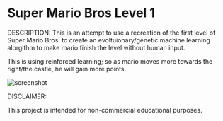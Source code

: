 Super Mario Bros Level 1
=============
DESCRIPTION:
This is an attempt to use a recreation of the first level of Super Mario Bros. to create an evoltuionary/genetic machine learning alorgithm to make mario finish the level without human input. 

This is using reinforced learning; so as mario moves more towards the right/the castle, he will gain more points.


![screenshot](https://raw.github.com/justinmeister/Mario-Level-1/master/screenshot.png)

DISCLAIMER:

This project is intended for non-commercial educational purposes.
